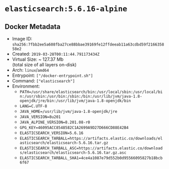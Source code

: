 # `elasticsearch:5.6.16-alpine`

## Docker Metadata

- Image ID: `sha256:7fbb2ee5a608fba27ce88bbae39169fe12ffdeeab11a63cdbd59f216635858e2`
- Created: `2019-03-28T00:11:44.791173434Z`
- Virtual Size: ~ 127.37 Mb  
  (total size of all layers on-disk)
- Arch: `linux`/`amd64`
- Entrypoint: `["/docker-entrypoint.sh"]`
- Command: `["elasticsearch"]`
- Environment:
  - `PATH=/usr/share/elasticsearch/bin:/usr/local/sbin:/usr/local/bin:/usr/sbin:/usr/bin:/sbin:/bin:/usr/lib/jvm/java-1.8-openjdk/jre/bin:/usr/lib/jvm/java-1.8-openjdk/bin`
  - `LANG=C.UTF-8`
  - `JAVA_HOME=/usr/lib/jvm/java-1.8-openjdk/jre`
  - `JAVA_VERSION=8u201`
  - `JAVA_ALPINE_VERSION=8.201.08-r0`
  - `GPG_KEY=46095ACC8548582C1A2699A9D27D666CD88E42B4`
  - `ELASTICSEARCH_VERSION=5.6.16`
  - `ELASTICSEARCH_TARBALL=https://artifacts.elastic.co/downloads/elasticsearch/elasticsearch-5.6.16.tar.gz`
  - `ELASTICSEARCH_TARBALL_ASC=https://artifacts.elastic.co/downloads/elasticsearch/elasticsearch-5.6.16.tar.gz.asc`
  - `ELASTICSEARCH_TARBALL_SHA1=4ce4a1087e79d552b0d95566095827b18bcb6f67`
